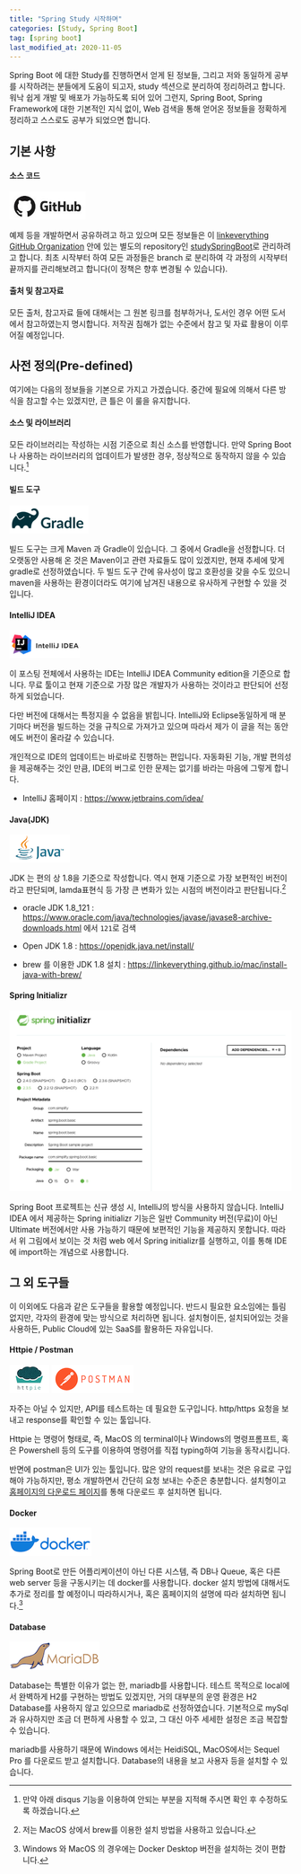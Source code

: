 ```yaml
---
title: "Spring Study 시작하며"
categories: [Study, Spring Boot]
tag: [spring boot]
last_modified_at: 2020-11-05
---
```


Spring Boot 에 대한 Study를 진행하면서 얻게 된 정보들, 그리고 저와 동일하게 공부를 시작하려는 분들에게 도움이 되고자, study 섹션으로 분리하여 정리하려고 합니다. 워낙 쉽게 개발 및 배포가 가능하도록 되어 있어 그런지, Spring Boot, Spring Framework에 대한 기본적인 지식 없이, Web 검색을 통해 얻어온 정보들을 정확하게 정리하고 스스로도 공부가 되었으면 합니다. 

## 기본 사항

#### 소스 코드

![](/assets/images/posts/study/springboot/2020-11-05-00000-getting-started/github.jpeg)

예제 등을 개발하면서 공유하려고 하고 있으며 모든 정보들은 이 [linkeverything GitHub Organization](https://github.com/linkeverything) 안에 있는 별도의 repository인 [studySpringBoot](https://github.com/linkeverything/studySpringBoot)로 관리하려고 합니다. 최초 시작부터 하여 모든 과정들은 branch 로 분리하여 각 과정의 시작부터 끝까지를 관리해보려고 합니다(이 정책은 향후 변경될 수 있습니다).

#### 출처 및 참고자료

모든 출처, 참고자료 들에 대해서는 그 원본 링크를 첨부하거나, 도서인 경우 어떤 도서에서 참고하였는지 명시합니다. 저작권 침해가 없는 수준에서 참고 및 자료 활용이 이루어질 예정입니다. 

## 사전 정의(Pre-defined)

여기에는 다음의 정보들을 기본으로 가지고 가겠습니다. 중간에 필요에 의해서 다른 방식을 참고할 수는 있겠지만, 큰 틀은 이 룰을 유지합니다.

#### 소스 및 라이브러리

모든 라이브러리는 작성하는 시점 기준으로 최신 소스를 반영합니다. 만약 Spring Boot나 사용하는 라이브러리의 업데이트가 발생한 경우, 정상적으로 동작하지 않을 수 있습니다.[^1] 

#### 빌드 도구

![](/assets/images/posts/study/springboot/2020-11-05-00000-getting-started/gradle.png)

빌드 도구는 크게 Maven 과 Gradle이 있습니다. 그 중에서 Gradle을 선정합니다. 더 오랫동안 사용해 온 것은 Maven이고 관련 자료들도 많이 있겠지만, 현재 추세에 맞게 gradle로 선정하였습니다. 두 빌드 도구 간에 유사성이 많고 호환성을 갖을 수도 있으니 maven을 사용하는 환경이더라도 여기에 남겨진 내용으로 유사하게 구현할 수 있을 것입니다. 

#### IntelliJ IDEA

![](/assets/images/posts/study/springboot/2020-11-05-00000-getting-started/intellij.png)

이 포스팅 전체에서 사용하는 IDE는 IntelliJ IDEA Community edition을 기준으로 합니다. 무료 툴이고 현재 기준으로 가장 많은 개발자가 사용하는 것이라고 판단되어 선정하게 되었습니다. 

다만 버전에 대해서는 특정지을 수 없음을 밝힙니다. IntelliJ와 Eclipse동일하게 매 분기마다 버전을 빌드하는 것을 규칙으로 가져가고 있으며 따라서 제가 이 글을 적는 동안에도 버전이 올라갈 수 있습니다. 

개인적으로 IDE의 업데이트는 바로바로 진행하는 편입니다. 자동화된 기능, 개발 편의성을 제공해주는 것인 만큼, IDE의 버그로 인한 문제는 없기를 바라는 마음에 그렇게 합니다.

- IntelliJ 홈페이지 : <https://www.jetbrains.com/idea/>

#### Java(JDK)

![](/assets/images/posts/study/springboot/2020-11-05-00000-getting-started/java.png)

JDK 는 편의 상 1.8을 기준으로 작성합니다. 역시 현재 기준으로 가장 보편적인 버전이라고 판단되며, lamda표현식 등 가장 큰 변화가 있는 시점의 버전이라고 판단됩니다.[^2]

- oracle JDK 1.8_121 : <https://www.oracle.com/java/technologies/javase/javase8-archive-downloads.html> 에서 `121`로 검색

- Open JDK 1.8 : <https://openjdk.java.net/install/>

- brew 를 이용한 JDK 1.8 설치 : <https://linkeverything.github.io/mac/install-java-with-brew/>

#### Spring Initializr

![](/assets/images/posts/study/springboot/2020-11-05-00000-getting-started/capture%202020-11-05%20PM%2002.29.00.png)

Spring Boot 프로젝트는 신규 생성 시, IntelliJ의 방식을 사용하지 않습니다. IntelliJ IDEA 에서 제공하는 Spring initializr 기능은 일반 Community 버전(무료)이 아닌 Ultimate 버전에서만 사용 가능하기 때문에 보편적인 기능을 제공하지 못합니다. 따라서 위 그림에서 보이는 것 처럼 web 에서 Spring initializr를 실행하고, 이를 통해 IDE에 import하는 개념으로 사용합니다.

## 그 외 도구들

이 이외에도 다음과 같은 도구들을 활용할 예정입니다. 반드시 필요한 요소임에는 틀림없지만, 각자의 환경에 맞는 방식으로 처리하면 됩니다. 설치형이든, 설치되어있는 것을 사용하든, Public Cloud에 있는 SaaS를 활용하든 자유입니다. 

#### Httpie / Postman

![](/assets/images/posts/study/springboot/2020-11-05-00000-getting-started/httpie.png) ![](/assets/images/posts/study/springboot/2020-11-05-00000-getting-started/postman.png)

자주는 아닐 수 있지만, API를 테스트하는 데 필요한 도구입니다. http/https 요청을 보내고 response를 확인할 수 있는 툴입니다. 

Httpie 는 명령어 형태로, 즉, MacOS 의 terminal이나 Windows의 명령프롬프트, 혹은 Powershell 등의 도구를 이용하여 명령어를 직접 typing하여 기능을 동작시킵니다. 

반면에 postman은 UI가 있는 툴입니다. 많은 양의 request를 보내는 것은 유료로 구입해야 가능하지만, 평소 개발하면서 간단히 요청 보내는 수준은 충분합니다. 설치형이고 [홈페이지의 다운로드 페이지](https://www.postman.com/downloads/)를 통해 다운로드 후 설치하면 됩니다.

#### Docker

![](/assets/images/posts/study/springboot/2020-11-05-00000-getting-started/docker.png)

Spring Boot로 만든 어플리케이션이 아닌 다른 시스템, 즉 DB나 Queue, 혹은 다른 web server 등을 구동시키는 데 docker를 사용합니다. docker 설치 방법에 대해서도 추가로 정리를 할 예정이니 따라하시거나, 혹은 홈페이지의 설명에 따라 설치하면 됩니다.[^3] 

#### Database

![](/assets/images/posts/study/springboot/2020-11-05-00000-getting-started/mariadb.png)

Database는 특별한 이유가 없는 한, mariadb를 사용합니다. 테스트 목적으로 local에서 완벽하게 H2를 구현하는 방법도 있겠지만, 거의 대부분의 운영 환경은 H2 Database를 사용하지 않고 있으므로 mariadb로 선정하였습니다. 기본적으로 mySql과 유사하지만 조금 더 편하게 사용할 수 있고, 그 대신 아주 세세한 설정은 조금 복잡할 수 있습니다. 

mariadb를 사용하기 때문에 Windows 에서는 HeidiSQL, MacOS에서는 Sequel Pro 를 다운로드 받고 설치합니다. Database의 내용을 보고 사용자 등을 설치할 수 있습니다.

[^1]: 만약 아래 disqus 기능을 이용하여 안되는 부분을 지적해 주시면 확인 후 수정하도록 하겠습니다.

[^2]: 저는 MacOS 상에서 brew를 이용한 설치 방법을 사용하고 있습니다.

[^3]: Windows 와 MacOS 의 경우에는 Docker Desktop 버전을 설치하는 것이 편합니다. 
